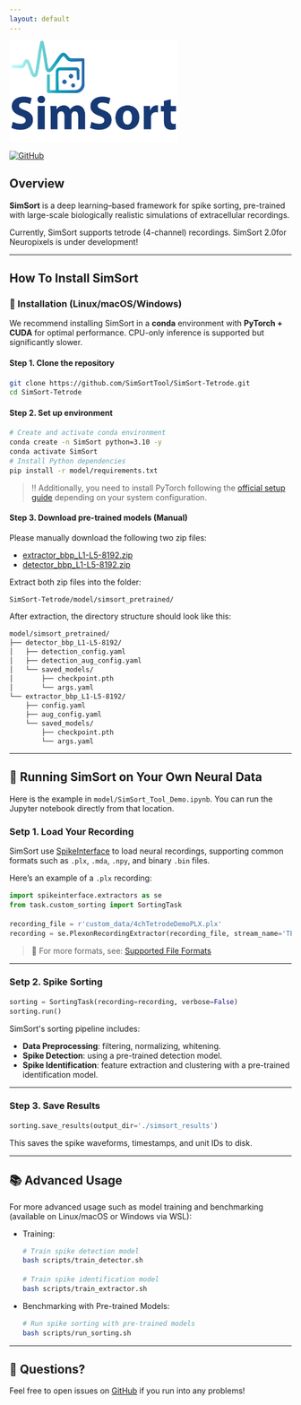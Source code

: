 ```yaml
---
layout: default
---
```

<img src="./logo.png" width="300" alt="logo">

[![GitHub](https://img.shields.io/badge/GitHub-Source_Code-blue?logo=github)](https://github.com/SimSortTool/SimSort-Tetrode)

## Overview

**SimSort** is a deep learning–based framework for spike sorting, pre-trained with large-scale biologically realistic simulations of extracellular recordings.

Currently, SimSort supports tetrode (4-channel) recordings. SimSort 2.0for Neuropixels is under development!

---

## How To Install SimSort

### 🔧 Installation (Linux/macOS/Windows)

We recommend installing SimSort in a **conda** environment with **PyTorch + CUDA** for optimal performance. CPU-only inference is supported but significantly slower.

#### Step 1. Clone the repository

```bash
git clone https://github.com/SimSortTool/SimSort-Tetrode.git
cd SimSort-Tetrode
```

#### Step 2. Set up environment

```bash
# Create and activate conda environment
conda create -n SimSort python=3.10 -y
conda activate SimSort
# Install Python dependencies
pip install -r model/requirements.txt
```
> ‼️ Additionally, you need to install PyTorch following the [official setup guide](https://pytorch.org/) depending on your system configuration.

#### Step 3. Download pre-trained models (Manual)

Please manually download the following two zip files:

* [extractor\_bbp\_L1-L5-8192.zip](https://github.com/SimSortTool/SimSort-Tetrode/releases/download/v1.0.0/extractor_bbp_L1-L5-8192.zip)
* [detector\_bbp\_L1-L5-8192.zip](https://github.com/SimSortTool/SimSort-Tetrode/releases/download/v1.0.0/detector_bbp_L1-L5-8192.zip)

Extract both zip files into the folder:

```
SimSort-Tetrode/model/simsort_pretrained/
```

After extraction, the directory structure should look like this:

```
model/simsort_pretrained/
├── detector_bbp_L1-L5-8192/
│   ├── detection_config.yaml
│   ├── detection_aug_config.yaml
│   └── saved_models/
│       ├── checkpoint.pth
│       └── args.yaml
└── extractor_bbp_L1-L5-8192/
    ├── config.yaml
    ├── aug_config.yaml
    └── saved_models/
        ├── checkpoint.pth
        └── args.yaml
```

---

## 🎉 Running SimSort on Your Own Neural Data

Here is the example in `model/SimSort_Tool_Demo.ipynb`.
You can run the Jupyter notebook directly from that location.

### Setp 1. Load Your Recording

SimSort use [SpikeInterface](https://spikeinterface.readthedocs.io/en/stable/) to load neural recordings, supporting common formats such as `.plx`, `.mda`, `.npy`, and binary `.bin` files.

Here’s an example of a `.plx` recording:

```python
import spikeinterface.extractors as se
from task.custom_sorting import SortingTask

recording_file = r'custom_data/4chTetrodeDemoPLX.plx'
recording = se.PlexonRecordingExtractor(recording_file, stream_name='TETWB')
```

> 🔎 For more formats, see: [Supported File Formats](https://spikeinterface.readthedocs.io/en/latest/modules/extractors.html)

---

### Setp 2. Spike Sorting

```python
sorting = SortingTask(recording=recording, verbose=False)
sorting.run()
```

SimSort's sorting pipeline includes:

* **Data Preprocessing**: filtering, normalizing, whitening.
* **Spike Detection**: using a pre-trained detection model.
* **Spike Identification**: feature extraction and clustering with a pre-trained identification model.

---

### Step 3. Save Results

```python
sorting.save_results(output_dir='./simsort_results')
```

This saves the spike waveforms, timestamps, and unit IDs to disk.

---

## 📚 Advanced Usage

For more advanced usage such as model training and benchmarking (available on Linux/macOS or Windows via WSL):

* Training:

  ```bash
  # Train spike detection model
  bash scripts/train_detector.sh

  # Train spike identification model
  bash scripts/train_extractor.sh
  ```

* Benchmarking with Pre-trained Models:

   ```bash
   # Run spike sorting with pre-trained models
   bash scripts/run_sorting.sh
   ```

---

## 📢 Questions?

Feel free to open issues on [GitHub](https://github.com/SimSortTool/SimSort-Tetrode/issues) if you run into any problems!
